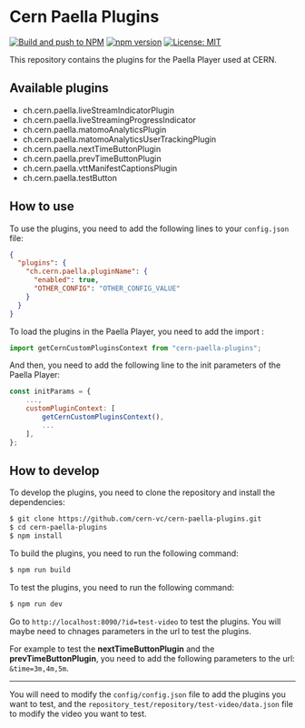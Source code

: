 # Cern Paella Plugins

[![Build and push to NPM](https://github.com/cern-vc/cern-paella-plugins/actions/workflows/build.yml/badge.svg)](https://github.com/cern-vc/cern-paella-plugins/actions/workflows/build.yml)
[![npm version](https://badge.fury.io/js/@cern-vc%2Fcern-paella-plugins.svg)](https://badge.fury.io/js/@cern-vc%2Fcern-paella-plugins)
[![License: MIT](https://img.shields.io/badge/License-MIT-yellow.svg)](https://opensource.org/licenses/MIT)

This repository contains the plugins for the Paella Player used at CERN.

## Available plugins

- ch.cern.paella.liveStreamIndicatorPlugin
- ch.cern.paella.liveStreamingProgressIndicator
- ch.cern.paella.matomoAnalyticsPlugin
- ch.cern.paella.matomoAnalyticsUserTrackingPlugin
- ch.cern.paella.nextTimeButtonPlugin
- ch.cern.paella.prevTimeButtonPlugin
- ch.cern.paella.vttManifestCaptionsPlugin
- ch.cern.paella.testButton

## How to use

To use the plugins, you need to add the following lines to your `config.json` file:

```json
{
  "plugins": {
    "ch.cern.paella.pluginName": {
      "enabled": true,
      "OTHER_CONFIG": "OTHER_CONFIG_VALUE"
    }
  }
}
```

To load the plugins in the Paella Player, you need to add the import :

```javascript
import getCernCustomPluginsContext from "cern-paella-plugins";
```

And then, you need to add the following line to the init parameters of the Paella Player:

```javascript
const initParams = {
    ...,
    customPluginContext: [
        getCernCustomPluginsContext(),
        ...
    ],
};
```

## How to develop

To develop the plugins, you need to clone the repository and install the dependencies:

```bash
$ git clone https://github.com/cern-vc/cern-paella-plugins.git
$ cd cern-paella-plugins
$ npm install
```

To build the plugins, you need to run the following command:

```bash
$ npm run build
```

To test the plugins, you need to run the following command:

```bash
$ npm run dev
```

Go to `http://localhost:8090/?id=test-video` to test the plugins. You will maybe need to chnages parameters in the url to test the plugins.

For example to test the **nextTimeButtonPlugin** and the **prevTimeButtonPlugin**, you need to add the following parameters to the url: `&time=3m,4m,5m`.

---

You will need to modify the `config/config.json` file to add the plugins you want to test, and the `repository_test/repository/test-video/data.json` file to modify the video you want to test.
